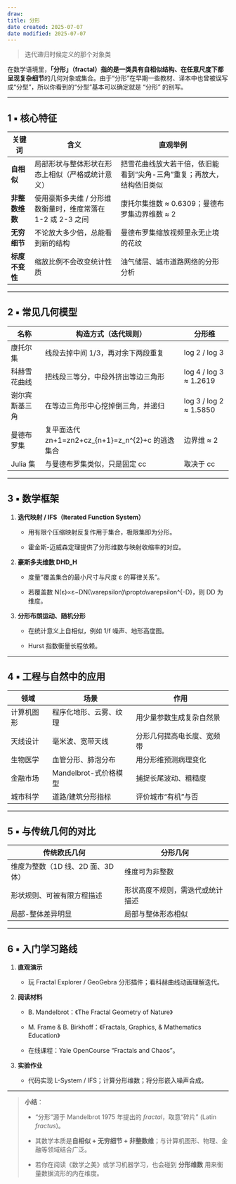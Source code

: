 ```yaml
---
draw:
title: 分形
date created: 2025-07-07
date modified: 2025-07-07
---
```


> 迭代递归时候定义的那个对象类

在数学语境里，**「分形」（fractal）**指的是一类**具有自相似结构、在任意尺度下都呈现复杂细节**的几何对象或集合。由于“分形”在早期一些教材、译本中也曾被误写成“分型”，所以你看到的“分型”基本可以确定就是 “分形” 的别写。

---

## 1 ▪ 核心特征

|关键词|含义|直观举例|
|---|---|---|
|**自相似**|局部形状与整体形状在形态上相似（严格或统计意义）|把雪花曲线放大若干倍，依旧能看到“尖角-三角”重复；再放大，结构依旧类似|
|**非整数维数**|使用豪斯多夫维 / 分形维数衡量时，维度常落在 1-2 或 2-3 之间|康托尔集维数 ≈ 0.6309；曼德布罗集边界维数 ≈ 2|
|**无穷细节**|不论放大多少倍，总能看到新的结构|曼德布罗集缩放视频里永无止境的花纹|
|**标度不变性**|缩放比例不会改变统计性质|油气储层、城市道路网络的分形分析|

---

## 2 ▪ 常见几何模型

|名称|构造方式（迭代规则）|分形维|
|---|---|---|
|康托尔集|线段去掉中间 1/3，再对余下两段重复|log 2 / log 3|
|科赫雪花曲线|把线段三等分，中段外挤出等边三角形|log 4 / log 3 ≈ 1.2619|
|谢尔宾斯基三角|在等边三角形中心挖掉倒三角，并递归|log 3 / log 2 ≈ 1.5850|
|曼德布罗集|复平面迭代 zn+1=zn2+cz_{n+1}=z_n^{2}+c 的逃逸集合|边界维 ≈ 2|
|Julia 集|与曼德布罗集类似，只是固定 cc|取决于 cc|

---

## 3 ▪ 数学框架

1. **迭代映射 / IFS（Iterated Function System）**
    
    - 用有限个压缩映射反复作用于集合，极限集即为分形。
        
    - 霍金斯-迈威森定理提供了分形维数与映射收缩率的对应。
        
2. **豪斯多夫维数 DHD_H**
    
    - 度量“覆盖集合的最小尺寸与尺度 ε 的幂律关系”。
        
    - 若覆盖数 N(ε)∝ε−DN(\varepsilon)\propto\varepsilon^{-D}，则 DD 为维度。
        
3. **分形布朗运动、随机分形**
    
    - 在统计意义上自相似，例如 1/f 噪声、地形高度图。
        
    - Hurst 指数衡量长程依赖。
        

---

## 4 ▪ 工程与自然中的应用

|领域|场景|作用|
|---|---|---|
|计算机图形|程序化地形、云雾、纹理|用少量参数生成复杂自然景|
|天线设计|毫米波、宽带天线|分形几何提高电长度、宽频带|
|生物医学|血管分形、肺泡分布|用分形维预测病理变化|
|金融市场|Mandelbrot-式价格模型|捕捉长尾波动、粗糙度|
|城市科学|道路/建筑分形指标|评价城市“有机”与否|

---

## 5 ▪ 与传统几何的对比

|传统欧氏几何|分形几何|
|---|---|
|维度为整数（1D 线、2D 面、3D 体）|维度可为非整数|
|形状规则、可被有限方程描述|形状高度不规则，需迭代或统计描述|
|局部-整体差异明显|局部与整体形态相似|

---

## 6 ▪ 入门学习路线

1. **直观演示**
    
    - 玩 Fractal Explorer / GeoGebra 分形插件；看科赫曲线动画理解迭代。
        
2. **阅读材料**
    
    - B. Mandelbrot：《The Fractal Geometry of Nature》
        
    - M. Frame & B. Birkhoff：《Fractals, Graphics, & Mathematics Education》
        
    - 在线课程：Yale OpenCourse “Fractals and Chaos”。
        
3. **实验作业**
    
    - 代码实现 L-System / IFS；计算分形维数；将分形嵌入噪声合成。
        

---

> **小结**：
>
> - “分形”源于 Mandelbrot 1975 年提出的 _fractal_，取意“碎片” (Latin _fractus_)。
>
> - 其数学本质是**自相似 + 无穷细节 + 非整数维**；与计算机图形、物理、金融等领域结合广泛。
>
> - 若你在阅读《数学之美》或学习机器学习，也会碰到 **分形维数** 用来衡量数据流形的内在维度。
>
